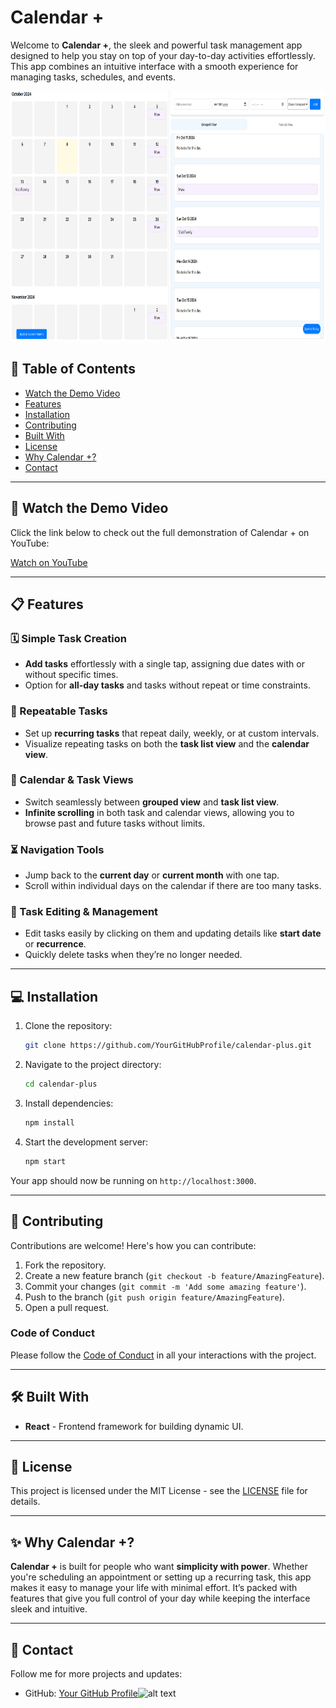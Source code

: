 # Calendar +

Welcome to **Calendar +**, the sleek and powerful task management app designed to help you stay on top of your day-to-day activities effortlessly. This app combines an intuitive interface with a smooth experience for managing tasks, schedules, and events.

<img src="./src/image.png" alt="App Screenshot" height="400"/>


## 🎯 Table of Contents

- [Watch the Demo Video](#-watch-the-demo-video)
- [Features](#-features)
- [Installation](#-installation)
- [Contributing](#-contributing)
- [Built With](#-built-with)
- [License](#-license)
- [Why Calendar +?](#-why-calendar-)
- [Contact](#-contact)

---

## 🎥 Watch the Demo Video
Click the link below to check out the full demonstration of Calendar + on YouTube:

[Watch on YouTube](https://www.youtube.com/watch?v=xInQKBBaXbo)

---

## 📋 Features

### 🗓 Simple Task Creation
- **Add tasks** effortlessly with a single tap, assigning due dates with or without specific times.
- Option for **all-day tasks** and tasks without repeat or time constraints.

### 🔁 Repeatable Tasks
- Set up **recurring tasks** that repeat daily, weekly, or at custom intervals.
- Visualize repeating tasks on both the **task list view** and the **calendar view**.

### 📅 Calendar & Task Views
- Switch seamlessly between **grouped view** and **task list view**.
- **Infinite scrolling** in both task and calendar views, allowing you to browse past and future tasks without limits.

### ⏳ Navigation Tools
- Jump back to the **current day** or **current month** with one tap.
- Scroll within individual days on the calendar if there are too many tasks.

### 📝 Task Editing & Management
- Edit tasks easily by clicking on them and updating details like **start date** or **recurrence**.
- Quickly delete tasks when they’re no longer needed.

---

## 💻 Installation

1. Clone the repository:

    ```bash
    git clone https://github.com/YourGitHubProfile/calendar-plus.git
    ```

2. Navigate to the project directory:

    ```bash
    cd calendar-plus
    ```

3. Install dependencies:

    ```bash
    npm install
    ```

4. Start the development server:

    ```bash
    npm start
    ```

Your app should now be running on `http://localhost:3000`.

---

## 🤝 Contributing

Contributions are welcome! Here's how you can contribute:

1. Fork the repository.
2. Create a new feature branch (`git checkout -b feature/AmazingFeature`).
3. Commit your changes (`git commit -m 'Add some amazing feature'`).
4. Push to the branch (`git push origin feature/AmazingFeature`).
5. Open a pull request.

### Code of Conduct
Please follow the [Code of Conduct](CODE_OF_CONDUCT.md) in all your interactions with the project.

---

## 🛠️ Built With

- **React** - Frontend framework for building dynamic UI.

---

## 📄 License

This project is licensed under the MIT License - see the [LICENSE](LICENSE.md) file for details.

---

## ✨ Why Calendar +?

**Calendar +** is built for people who want **simplicity with power**. Whether you're scheduling an appointment or setting up a recurring task, this app makes it easy to manage your life with minimal effort. It’s packed with features that give you full control of your day while keeping the interface sleek and intuitive.

---

## 📲 Contact

Follow me for more projects and updates:

- GitHub: [Your GitHub Profile](https://github.com/TuckTuckC)![alt text](image.png)

